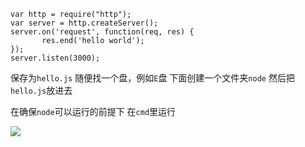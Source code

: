 ```
var http = require("http");
var server = http.createServer();
server.on('request', function(req, res) {
       res.end('hello world');
});
server.listen(3000);
```
 
 
保存为`hello.js`
随便找一个盘，例如`E`盘
下面创建一个文件夹`node`
然后把`hello.js`放进去
 
 
在确保`node`可以运行的前提下
在`cmd`里运行

![](http://p1.qhimg.com/t016255d2d12a9b40a3.png)
